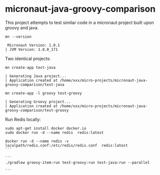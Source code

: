 # micronaut-java-groovy-comparison

This project attempts to test  similar code in a micronaut project built upon groovy and java.

```
mn --version

 Micronaut Version: 1.0.1
| JVM Version: 1.8.0_171
```


Two identical projects:



```
mn create-app test-java

| Generating Java project...
| Application created at /home/xxx/micro-projects/micronaut-java-groovy-comparison/test-java

mn create-app -l groovy test-groovy

| Generating Groovy project...
| Application created at /home/xxx/micro-projects/micronaut-java-groovy-comparison/test-groovy

```


Run Redis locally:

````
sudo apt-get install docker docker.io
sudo docker run -d --name redis  redis:latest

docker run -d --name redis -v localpath/redis.conf:/etc/redis/redis.conf  redis:latest
```

```
./gradlew groovy-item:run test-groovy:run test-java:run --parallel 

```